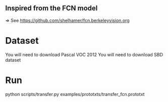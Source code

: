 ## Inspired from the FCN model
=> See https://github.com/shelhamer/fcn.berkeleyvision.org


# Dataset 
You will need to download Pascal VOC 2012
You will need to download SBD dataset


# Run
python scripts/transfer.py examples/prototxts/transfer_fcn.prototxt
